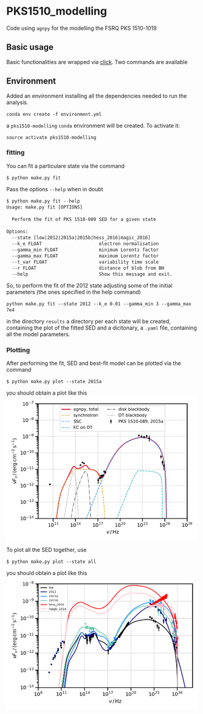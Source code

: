 # PKS1510_modelling
Code using `agnpy` for the modelling the FSRQ PKS 1510-1019

## Basic usage
Basic functionalities are wrapped via [click](https://click.palletsprojects.com/en/8.0.x/).
Two commands are available 

## Environment
Added an environment installing all the dependencies needed to run the analysis.
```shell
conda env create -f environment.yml
```
a `pks1510-modelling` `conda` environment will be created. To activate it:
```shell
source activate pks1510-modelling
```

### fitting
You can fit a particulare state via the command
```shell 
$ python make.py fit
```
Pass the options `--help` when in doubt
```shell
$ python make.py fit --help
Usage: make.py fit [OPTIONS]

  Perform the fit of PKS 1510-089 SED for a given state

Options:
  --state [low|2012|2015a|2015b|hess_2016|magic_2016]
  --k_e FLOAT                     electron normalisation
  --gamma_min FLOAT               minimum Lorentz factor
  --gamma_max FLOAT               maximum Lorentz factor
  --t_var FLOAT                   variability time scale
  --r FLOAT                       distance of blob from BH
  --help                          Show this message and exit.
```

So, to perform the fit of the 2012 state adjusting some of the initial parameters (the ones specified in the help command)
```shell
python make.py fit --state 2012 --k_e 0.01 --gamma_min 3 --gamma_max 7e4
```
in the directory `results` a directory per each state will be created, containing the plot of the fitted SED and a dicitonary, a `.yaml` file, containing all the model parameters.

### Plotting
After performing the fit, SED and best-fit model can be plotted via the command
```shell
$ python make.py plot --state 2015a
```
you should obtain a plot like this
![](results/sed_2015a.png)

To plot all the SED together, use
```shell
$ python make.py plot --state all
```
you should obtain a plot like this
![](results/sed_all_states.png)
